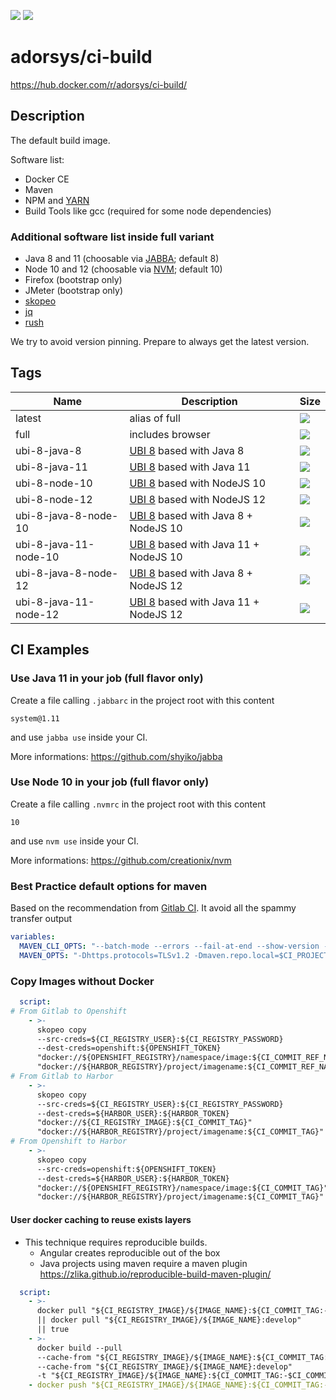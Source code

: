 [![](https://img.shields.io/docker/pulls/adorsys/ci-build.svg?logo=docker)](https://hub.docker.com/r/adorsys/ci-build/)
[![](https://img.shields.io/docker/stars/adorsys/ci-build.svg?logo=docker)](https://hub.docker.com/r/adorsys/ci-build/)

# adorsys/ci-build

https://hub.docker.com/r/adorsys/ci-build/

## Description

The default build image. 

Software list:

* Docker CE
* Maven
* NPM and [YARN](https://yarnpkg.com/lang/en/)
* Build Tools like gcc (required for some node dependencies)

### Additional software list inside full variant
* Java 8 and 11 (choosable via [JABBA](https://github.com/shyiko/jabba); default 8)
* Node 10 and 12 (choosable via [NVM](https://github.com/creationix/nvm); default 10)
* Firefox (bootstrap only)
* JMeter (bootstrap only)
* [skopeo](https://github.com/containers/skopeo)
* [jq](https://stedolan.github.io/jq/)
* [rush](https://github.com/shenwei356/rush)

We try to avoid version pinning. Prepare to always get the latest version.

## Tags

| Name | Description | Size | 
| ---- | ----------- | ---- |
| latest | alias of full | [![](https://images.microbadger.com/badges/image/adorsys/ci-build.svg)](https://microbadger.com/images/adorsys/ci-build) |
| full | includes browser | [![](https://images.microbadger.com/badges/image/adorsys/ci-build:full.svg)](https://microbadger.com/images/adorsys/ci-build) |
| ubi-8-java-8 | [UBI 8](https://developers.redhat.com/products/rhel/ubi/) based with Java 8 | [![](https://images.microbadger.com/badges/image/adorsys/ci-build:ubi-8-java-8.svg)](https://microbadger.com/images/adorsys/ci-build) |
| ubi-8-java-11 | [UBI 8](https://developers.redhat.com/products/rhel/ubi/) based with Java 11 | [![](https://images.microbadger.com/badges/image/adorsys/ci-build:ubi-8-java-11.svg)](https://microbadger.com/images/adorsys/ci-build) |
| ubi-8-node-10 | [UBI 8](https://developers.redhat.com/products/rhel/ubi/) based with NodeJS 10 | [![](https://images.microbadger.com/badges/image/adorsys/ci-build:ubi-8-node-10.svg)](https://microbadger.com/images/adorsys/ci-build) |
| ubi-8-node-12 | [UBI 8](https://developers.redhat.com/products/rhel/ubi/) based with NodeJS 12 | [![](https://images.microbadger.com/badges/image/adorsys/ci-build:ubi-8-node-12.svg)](https://microbadger.com/images/adorsys/ci-build) |
| ubi-8-java-8-node-10 | [UBI 8](https://developers.redhat.com/products/rhel/ubi/) based with Java 8 + NodeJS 10 | [![](https://images.microbadger.com/badges/image/adorsys/ci-build:ubi-8-java-8-node-10.svg)](https://microbadger.com/images/adorsys/ci-build) |
| ubi-8-java-11-node-10 | [UBI 8](https://developers.redhat.com/products/rhel/ubi/) based with Java 11 + NodeJS 10 | [![](https://images.microbadger.com/badges/image/adorsys/ci-build:ubi-8-java-11-node-10.svg)](https://microbadger.com/images/adorsys/ci-build) |
| ubi-8-java-8-node-12 | [UBI 8](https://developers.redhat.com/products/rhel/ubi/) based with Java 8 + NodeJS 12 | [![](https://images.microbadger.com/badges/image/adorsys/ci-build:ubi-8-java-8-node-12.svg)](https://microbadger.com/images/adorsys/ci-build) |
| ubi-8-java-11-node-12 | [UBI 8](https://developers.redhat.com/products/rhel/ubi/) based with Java 11 + NodeJS 12 | [![](https://images.microbadger.com/badges/image/adorsys/ci-build:ubi-8-java-11-node-12.svg)](https://microbadger.com/images/adorsys/ci-build) |

## CI Examples

### Use Java 11 in your job (full flavor only)

Create a file calling `.jabbarc` in the project root with this content
```
system@1.11
```
and use `jabba use` inside your CI.

More informations: https://github.com/shyiko/jabba

### Use Node 10 in your job (full flavor only)

Create a file calling `.nvmrc` in the project root with this content
```
10
```
and use `nvm use` inside your CI.

More informations: https://github.com/creationix/nvm

### Best Practice default options for maven

Based on the recommendation from [Gitlab CI](https://gitlab.com/gitlab-org/gitlab-ce/blob/master/lib/gitlab/ci/templates/Maven.gitlab-ci.yml).
It avoid all the spammy transfer output
```yaml
variables:
  MAVEN_CLI_OPTS: "--batch-mode --errors --fail-at-end --show-version -DinstallAtEnd=true -DdeployAtEnd=true"
  MAVEN_OPTS: "-Dhttps.protocols=TLSv1.2 -Dmaven.repo.local=$CI_PROJECT_DIR/.m2/repository -Dorg.slf4j.simpleLogger.log.org.apache.maven.cli.transfer.Slf4jMavenTransferListener=WARN -Dorg.slf4j.simpleLogger.showDateTime=true -Djava.awt.headless=true"
```

### Copy Images without Docker

```yaml
  script:
# From Gitlab to Openshift
    - >-
      skopeo copy
      --src-creds=${CI_REGISTRY_USER}:${CI_REGISTRY_PASSWORD}
      --dest-creds=openshift:${OPENSHIFT_TOKEN}
      "docker://${OPENSHIFT_REGISTRY}/namespace/image:${CI_COMMIT_REF_NAME}"
      "docker://${HARBOR_REGISTRY}/project/imagename:${CI_COMMIT_REF_NAME}"
# From Gitlab to Harbor
    - >-
      skopeo copy
      --src-creds=${CI_REGISTRY_USER}:${CI_REGISTRY_PASSWORD}
      --dest-creds=${HARBOR_USER}:${HARBOR_TOKEN}
      "docker://${CI_REGISTRY_IMAGE}:${CI_COMMIT_TAG}"
      "docker://${HARBOR_REGISTRY}/project/imagename:${CI_COMMIT_TAG}"
# From Openshift to Harbor
    - >-
      skopeo copy
      --src-creds=openshift:${OPENSHIFT_TOKEN}
      --dest-creds=${HARBOR_USER}:${HARBOR_TOKEN}
      "docker://${OPENSHIFT_REGISTRY}/namespace/image:${CI_COMMIT_TAG}"
      "docker://${HARBOR_REGISTRY}/project/imagename:${CI_COMMIT_TAG}"
```

#### User docker caching to reuse exists layers

* This technique requires reproducible builds.
  * Angular creates reproducible out of the box
  * Java projects using maven require a maven plugin https://zlika.github.io/reproducible-build-maven-plugin/

```yaml
  script:
    - >-
      docker pull "${CI_REGISTRY_IMAGE}/${IMAGE_NAME}:${CI_COMMIT_TAG:-$CI_COMMIT_REF_SLUG}" 
      || docker pull "${CI_REGISTRY_IMAGE}/${IMAGE_NAME}:develop" 
      || true
    - >-
      docker build --pull
      --cache-from "${CI_REGISTRY_IMAGE}/${IMAGE_NAME}:${CI_COMMIT_TAG:-$CI_COMMIT_REF_SLUG}"
      --cache-from "${CI_REGISTRY_IMAGE}/${IMAGE_NAME}:develop"
      -t "${CI_REGISTRY_IMAGE}/${IMAGE_NAME}:${CI_COMMIT_TAG:-$CI_COMMIT_REF_SLUG}" .
    - docker push "${CI_REGISTRY_IMAGE}/${IMAGE_NAME}:${CI_COMMIT_TAG:-$CI_COMMIT_REF_SLUG}"
```
